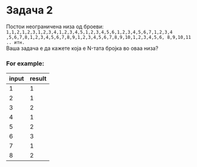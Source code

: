 # Задача 2
Постои неограничена низа од броеви:  
```1,1,2,1,2,3,1,2,3,4,1,2,3,4,5,1,2,3,4,5,6,1,2,3,4,5,6,7,1,2,3,4 ,5,6,7,8,1,2,3,4,5,6,7,8,9,1,2,3,4,5,6,7,8,9,10,1,2,3,4,5,6, 8,9,10,11 .. итн.```  
Ваша задача е да кажете која е N-тата бројка во оваа низа?
### For example:

| input | result |
|-------|--------|
| 1     | 1      |
| 2     | 1      |
| 3     | 2      |
| 4     | 1      |
| 5     | 2      |
| 6     | 3      |
| 7     | 1      |
| 8     | 2      |